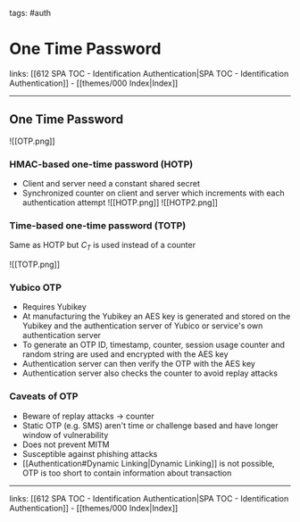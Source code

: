 tags: #auth 

# One Time Password

links: [[612 SPA TOC - Identification Authentication|SPA TOC - Identification Authentication]] - [[themes/000 Index|Index]]

---

## One Time Password

![[OTP.png]]

### HMAC-based one-time password (HOTP)

- Client and server need a constant shared secret
- Synchronized counter on client and server which increments with each authentication attempt
![[HOTP.png]]
![[HOTP2.png]]

### Time-based one-time password (TOTP)

Same as HOTP but $C_T$ is used instead of a counter

![[TOTP.png]]

### Yubico OTP

- Requires Yubikey
- At manufacturing the Yubikey an AES key is generated and stored on the Yubikey and the authentication server of Yubico or service's own authentication server
- To generate an OTP ID, timestamp, counter, session usage counter and random string are used and encrypted with the AES key
- Authentication server can then verify the OTP with the AES key
- Authentication server also checks the counter to avoid replay attacks

### Caveats of OTP

- Beware of replay attacks -> counter
- Static OTP (e.g. SMS) aren't time or challenge based and have longer window of vulnerability
- Does not prevent MITM
- Susceptible against phishing attacks
- [[Authentication#Dynamic Linking|Dynamic Linking]] is not possible, OTP is too short to contain information about transaction

---
links: [[612 SPA TOC - Identification Authentication|SPA TOC - Identification Authentication]] - [[themes/000 Index|Index]]